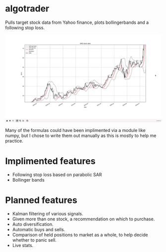 # algotrader

Pulls target stock data from Yahoo finance, plots bollingerbands and a following stop loss.

<img src="/screenshot.jpg">

Many of the formulas could have been implimented via a module like numpy, but I chose to write them out manually as this is mostly to help me practice.

# Implimented features

- Following stop loss based on parabolic SAR
- Bollinger bands

# Planned features

- Kalman filtering of various signals.
- Given more than one stock, a recommendation on which to purchase.
- Auto diversification.
- Automatic buys and sells.
- Comparison of held positions to market as a whole, to help decide whether to panic sell.
- Live stats.
